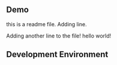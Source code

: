 ## Demo
this is a readme file.
Adding line.

Adding another line to the file!
hello world!
## Development Environment

